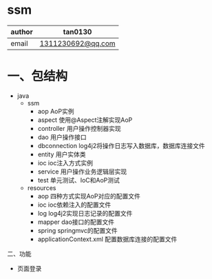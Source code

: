 # ssm

|author|tan0130|
|------|-------|
|email|1311230692@qq.com|

一、包结构
=

* java
  * ssm
    * aop     AoP实例<br>
    * aspect    使用@Aspect注解实现AoP<br>
    * controller    用户操作控制器实现<br>
    * dao     用户操作接口<br>
    * dbconnection   log4j2将操作日志写入数据库，数据库连接文件<br>
    * entity 用户实体类<br>
    * ioc   ioc注入方式实例<br>
    * service  用户操作业务逻辑层实现<br>
    * test 单元测试、IoC和AoP测试<br>
  * resources
    * aop  四种方式实现AoP对应的配置文件<br>
    * ioc  ioc依赖注入的配置文件<br>
    * log  log4j2实现日志记录的配置文件<br>
    * mapper dao接口的配置文件<br>
    * spring springmvc的配置文件<br>
    * applicationContext.xml 配置数据库连接的配置文件

二、功能

* 页面登录





